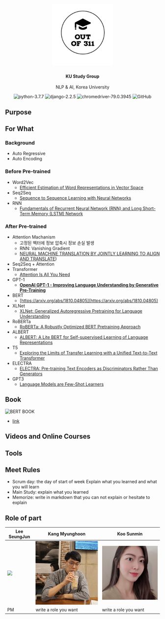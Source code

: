 <h1 align="center">
  <br>
  <a><img src="assets/out of 311-logos.png" alt="logo" width=200px></a>
</h1>

<h4 align="center">KU Study Group</h4>
<p align="center">NLP & AI, Korea University</p>

<p align="center">
    <img alt="python-3.7.7" src="https://img.shields.io/badge/NLP--blue"/>
    <img alt="django-2.2.5" src="https://img.shields.io/badge/Machine Learning--yellow"/>
    <img alt="chromedriver-79.0.3945" src="https://img.shields.io/badge/Math in AI--blueviolet"/>
    <img alt="GitHub" src="https://img.shields.io/github/license/metterian/redbttn-seoul-studio"/>
</p>


## Purpose

## For What

### Background

- Auto Regressive
- Auto Encoding

### Before Pre-trained

- Word2Vec
  - [Efficient Estimation of Word Representations in Vector Space](https://arxiv.org/abs/1301.3781)
- Seq2Seq
  - [Sequence to Sequence Learning with Neural Networks](https://arxiv.org/abs/1409.3215)
- RNN
  - [Fundamentals of Recurrent Neural Network (RNN) and Long Short-Term Memory (LSTM) Network](https://arxiv.org/abs/1808.03314)

### After Pre-trained

- Attention Machanism
  - 고정된 벡터에 정보 압축시 정보 손실 발생
  - RNN: Vanishing Gradient
  - [NEURAL MACHINE TRANSLATION BY JOINTLY LEARNING TO ALIGN AND TRANSLATE](https://arxiv.org/pdf/1409.0473.pdf))
- Seq2Seq + Attention
- Transformer
  - [Attention Is All You Need](https://arxiv.org/abs/1706.03762)
- GPT-1
  - **[OpenAI GPT-1 - Improving Language Understanding by Generative Pre-Training](https://s3-us-west-2.amazonaws.com/openai-assets/research-covers/language-unsupervised/language_understanding_paper.pdf)**
- BERT
  - [https://arxiv.org/abs/1810.04805](https://arxiv.org/abs/1810.04805)
- XLNet
  - [XLNet: Generalized Autoregressive Pretraining for Language Understanding](https://arxiv.org/abs/1906.08237)
- RoBERTa
  - [RoBERTa: A Robustly Optimized BERT Pretraining Approach](https://arxiv.org/abs/1907.11692)
- ALBERT
  - [ALBERT: A Lite BERT for Self-supervised Learning of Language Representations](https://arxiv.org/abs/1909.11942)
- T5
  - [Exploring the Limits of Transfer Learning with a Unified Text-to-Text Transformer](https://arxiv.org/abs/1910.10683)
- ELECTRA
  - [ELECTRA: Pre-training Text Encoders as Discriminators Rather Than Generators](https://arxiv.org/abs/2003.10555)
- GPT3
  - [Language Models are Few-Shot Learners](https://arxiv.org/abs/2005.14165)



## Book
![BERT BOOK](https://books.google.co.kr/books/content?id=50zyzQEACAAJ&printsec=frontcover&img=1&zoom=1&imgtk=AFLRE71HM_XTVTIWBksRKgpSp-Ju0W5H48t05VKNNmc2L9QYKOb5gt6zWVnnsJZZ-cDaAaooJrRpbgTAi8u6JV2b_-XFCH486yeCMzbGYc75c8XvH_f86_xaOvtt3fRqvMOQSzSM4Xtj)

- [link](https://books.google.co.kr/books/about/Getting_Started_with_Google_BERT.html?id=50zyzQEACAAJ&source=kp_author_description&redir_esc=y)

## Videos and Online Courses



## Tools


## Meet Rules

- Scrum day: the day of start of week
  Explain what you learned and what you will learn
- Main Study: explain what you learned
- Memorize: write in markdown that you can not explain or hesitate to explain


## Role of part
Lee SeungJun | Kang Myunghoon | Koo Sunmin
---------|----------|---------
 ![](https://avatars.githubusercontent.com/u/15345023?v=4) | ![](assets/avatar2.png) | ![](assets/avatar3.jpeg)
 PM | write a role you want| write a role you want


